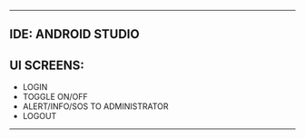 -----------------------------------------------------------------------------------------------------------------------------------------------

IDE: ANDROID STUDIO
-------------------

UI SCREENS:
----------

* LOGIN
* TOGGLE ON/OFF
* ALERT/INFO/SOS TO ADMINISTRATOR
* LOGOUT

-----------------------------------------------------------------------------------------------------------------------------------------------
